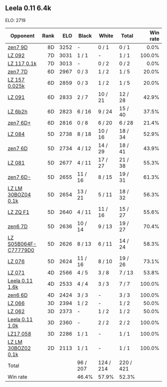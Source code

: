 ## Leela 0.11 6.4k ##

ELO: 2719

Opponent | Rank | ELO | Black | White | Total | Win rate
---------|-----:|----:|-------|-------|-------|-------:
[zen7 9D](zen7%209D.md) | 8D | 3252 | - | 0 / 1 | 0 / 1 | 0.0%
[LZ 092](LZ%20092.md) | 7D | 3031 | 1 / 1 | - | 1 / 1 | 100.0%
[LZ 117 0.1k](LZ%20117%200.1k.md) | 7D | 3013 | - | 0 / 2 | 0 / 2 | 0.0%
[zen7 7D](zen7%207D.md) | 6D | 2967 | 0 / 3 | 1 / 2 | 1 / 5 | 20.0%
[LZ 157 0.025k](LZ%20157%200.025k.md) | 6D | 2859 | 0 / 3 | 1 / 2 | 1 / 5 | 20.0%
[LZ 091](LZ%20091.md) | 6D | 2833 | 2 / 7 | 10 / 21 | 12 / 28 | 42.9%
[LZ 6b2h](LZ%206b2h.md) | 6D | 2823 | 6 / 16 | 9 / 24 | 15 / 40 | 37.5%
[zen7 6D+](zen7%206D+.md) | 6D | 2816 | 0 / 8 | 6 / 20 | 6 / 28 | 21.4%
[LZ 084](LZ%20084.md) | 5D | 2738 | 8 / 18 | 10 / 16 | 18 / 34 | 52.9%
[zen7 6D](zen7%206D.md) | 5D | 2734 | 4 / 12 | 14 / 29 | 18 / 41 | 43.9%
[LZ 081](LZ%20081.md) | 5D | 2677 | 4 / 11 | 17 / 27 | 21 / 38 | 55.3%
[zen7 6D-](zen7%206D-.md) | 5D | 2655 | 11 / 16 | 8 / 15 | 19 / 31 | 61.3%
[LZ LM 30BOZ04 0.1k](LZ%20LM%2030BOZ04%200.1k.md) | 5D | 2654 | 13 / 21 | 5 / 11 | 18 / 32 | 56.3%
[LZ ZQ F1](LZ%20ZQ%20F1.md) | 5D | 2640 | 4 / 11 | 11 / 16 | 15 / 27 | 55.6%
[zen6 7D](zen6%207D.md) | 5D | 2636 | 10 / 14 | 9 / 13 | 19 / 27 | 70.4%
[LZ S05B064F-C77779D0](LZ%20S05B064F-C77779D0.md) | 5D | 2626 | 8 / 13 | 6 / 11 | 14 / 24 | 58.3%
[LZ 076](LZ%20076.md) | 5D | 2624 | 11 / 16 | 8 / 10 | 19 / 26 | 73.1%
[LZ 071](LZ%20071.md) | 4D | 2566 | 4 / 5 | 3 / 8 | 7 / 13 | 53.8%
[Leela 0.11 1.6k](Leela%200.11%201.6k.md) | 4D | 2533 | 4 / 4 | 3 / 3 | 7 / 7 | 100.0%
[zen6 6D](zen6%206D.md) | 4D | 2424 | 3 / 3 | - | 3 / 3 | 100.0%
[LZ 066](LZ%20066.md) | 3D | 2394 | 1 / 2 | - | 1 / 2 | 50.0%
[LZ 062](LZ%20062.md) | 3D | 2373 | - | 1 / 2 | 1 / 2 | 50.0%
[Leela 0.11 1.0k](Leela%200.11%201.0k.md) | 3D | 2360 | - | 2 / 2 | 2 / 2 | 100.0%
[LZ17 058](LZ17%20058.md) | 3D | 2286 | 1 / 1 | - | 1 / 1 | 100.0%
[LZ LM 30BOZ02 0.1k](LZ%20LM%2030BOZ02%200.1k.md) | 2D | 2113 | 1 / 1 | - | 1 / 1 | 100.0%
Total | | | 96 / 207 | 124 / 214 | 220 / 421 | 
Win rate| | | 46.4% | 57.9% | 52.3% | 
